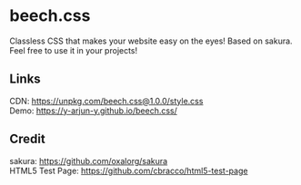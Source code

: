 # beech.css

Classless CSS that makes your website easy on the eyes! Based on sakura. Feel free to use it in your projects!

## Links

CDN: https://unpkg.com/beech.css@1.0.0/style.css <br>
Demo: https://y-arjun-y.github.io/beech.css/

## Credit

sakura: https://github.com/oxalorg/sakura <br>
HTML5 Test Page: https://github.com/cbracco/html5-test-page
